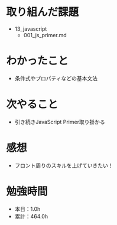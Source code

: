 # 取り組んだ課題
* 13_javascript
  * 001_js_primer.md

# わかったこと
* 条件式やプロパティなどの基本文法

# 次やること
* 引き続きJavaScript Primer取り掛かる

# 感想
* フロント周りのスキルを上げていきたい！

# 勉強時間
* 本日：1.0h
* 累計：464.0h
